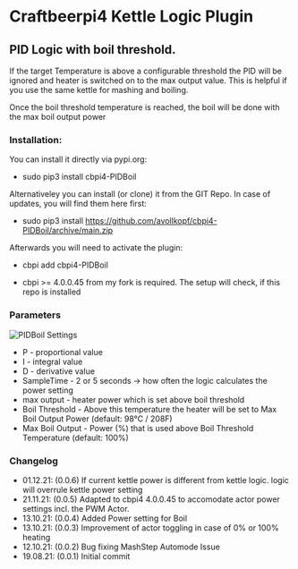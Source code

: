 # Craftbeerpi4 Kettle Logic Plugin

## PID Logic with boil threshold.

If the target Temperature is above a configurable threshold the PID will be ignored and heater is switched on to the max output value. This is helpful if you use the same kettle for mashing and boiling.

Once the boil threshold temperature is reached, the boil will be done with the max boil output power


### Installation:

You can install it directly via pypi.org:	
- sudo pip3 install cbpi4-PIDBoil 

Alternativeley you can install (or clone) it from the GIT Repo. In case of updates, you will find them here first:
- sudo pip3 install https://github.com/avollkopf/cbpi4-PIDBoil/archive/main.zip

Afterwards you will need to activate the plugin:
- cbpi add cbpi4-PIDBoil
	
- cbpi >= 4.0.0.45 from my fork is required. The setup will check, if this repo is installed


### Parameters

![PIDBoil Settings](https://github.com/avollkopf/cbpi4-PIDBoil/blob/main/cbpi4-PIDBoil-logic.png?raw=true)

- P - proportional value
- I - integral value
- D - derivative value
- SampleTime - 2 or 5 seconds -> how often the logic calculates the power setting
- max output - heater power which is set above boil threshold
- Boil Threshold - Above this temperature the heater will be set to Max Boil Output Power (default: 98°C / 208F)
- Max Boil Output - Power (%) that is used above Boil Threshold Temperature (default: 100%)

### Changelog

- 01.12.21: (0.0.6) If current kettle power is different from kettle logic. logic will overrule kettle power setting
- 21.11.21: (0.0.5) Adapted to cbpi4 4.0.0.45 to accomodate actor power settings incl. the PWM Actor.
- 13.10.21: (0.0.4) Added Power setting for Boil
- 13.10.21: (0.0.3) Improvement of actor toggling in case of 0% or 100% heating
- 12.10.21: (0.0.2) Bug fixing MashStep Automode Issue
- 19.08.21: (0.0.1) Initial commit
